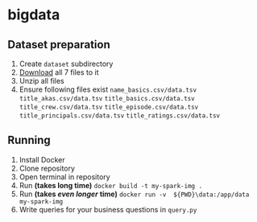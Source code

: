 # bigdata

## Dataset preparation
1. Create `dataset` subdirectory
2. [Download](https://datasets.imdbws.com/) all 7 files to it
3. Unzip all files
4. Ensure following files exist
`name_basics.csv/data.tsv`
`title_akas.csv/data.tsv`
`title_basics.csv/data.tsv`
`title_crew.csv/data.tsv`
`title_episode.csv/data.tsv`
`title_principals.csv/data.tsv`
`title_ratings.csv/data.tsv`

## Running
1. Install Docker
2. Clone repository
3. Open terminal in repository
4. Run **(takes long time)** `docker build -t my-spark-img .`
5. Run **(takes _even longer_ time)** `docker run -v  ${PWD}\data:/app/data my-spark-img `
6. Write queries for your business questions in `query.py` 
